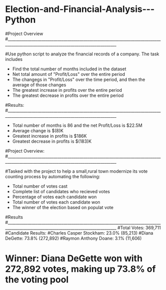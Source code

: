 # Election-and-Financial-Analysis---Python



#Project Overview
#_____________________________________________________________________________________________________________________________________

#Use python script to analyze the financial records of a company. The task includes
 - Find the total number of months included in the dataset
 - Net total amount of "Profit/Loss" over the entire period
 - The changegs in "Profit/Loss" over the time period, and then the average of those changes
 - The greatest increase in profits over the entire period
 - The greatest decrease in profits over the entire period
 
 #Results:
 #_____________________________________________________________________________________________________________________________________

 - Total number of months is 86 and the net Profit/Loss is $22.5M
 - Average change is $(8)K
 - Greatest increase in profits is $186K
 - Greatest decrease in profits is $(183)K
 
#Project Overview: 
#_____________________________________________________________________________________________________________________________________

#Tasked with the project to help a small,rural town modernize its vote counting process by automating the following: 
 - Total number of votes cast
 - Complete list of candidates who recieved votes
 - Percentage of votes each candidate won
 - Total number of votes each candidate won
 - The winner of the election based on populat vote

#Results
#_____________________________________________________________________________________________________________________________________
#Total Votes: 369,711
#Candidate Results: 
    #Charles Casper Stockham: 23.0% (85,213)
    #Diana DeGette: 73.8% (272,892)
    #Raymon Anthony Doane: 3.1% (11,606)
# Winner: Diana DeGette won with 272,892 votes, making up 73.8% of the voting pool
